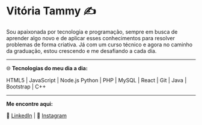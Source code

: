 # **Vitória Tammy** ✍️
Sou apaixonada por tecnologia e programação, sempre em busca de aprender algo novo e de aplicar esses conhecimentos para resolver problemas de forma criativa. Já com um curso técnico e agora no caminho da graduação, estou crescendo e me desafiando a cada dia.

---

🌐 **Tecnologias do meu dia a dia:**

HTML5 | JavaScript | Node.js
Python | PHP | MySQL | React | 
Git | Java | Bootstrap | C++

---

**Me encontre aqui:**

🔗 [LinkedIn](https://www.linkedin.com/in/vit%C3%B3ria-tammy-49494a265?utm_source=share&utm_campaign=share_via&utm_content=profile&utm_medium=android_app) | 📸 [Instagram](https://www.instagram.com/vitammy_?igsh=d2VhMGN1Zmp3N2wz)
